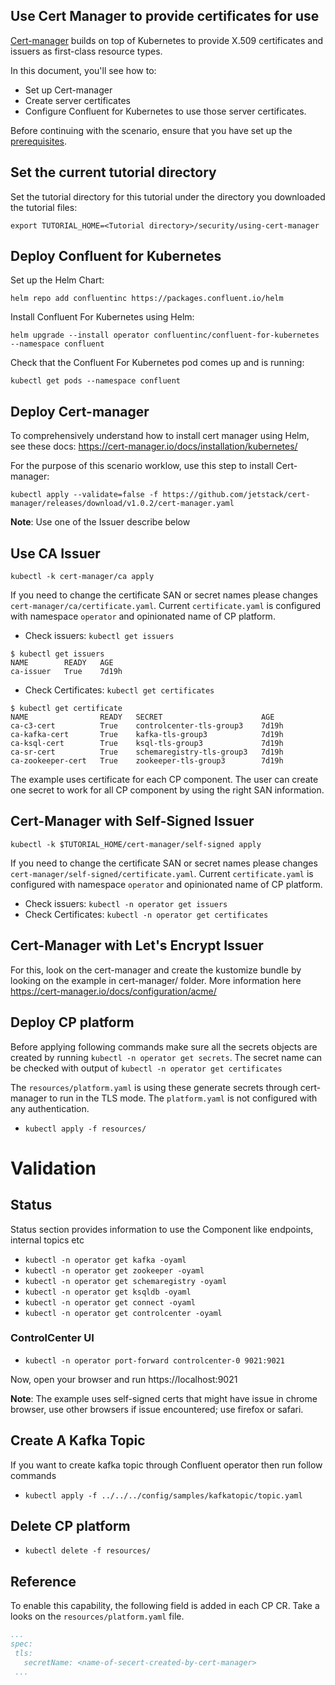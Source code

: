 ## Use Cert Manager to provide certificates for use

[Cert-manager](https://cert-manager.io/) builds on top of Kubernetes to provide X.509 
certificates and issuers as first-class resource types.

In this document, you'll see how to:

- Set up Cert-manager
- Create server certificates
- Configure Confluent for Kubernetes to use those server certificates.

Before continuing with the scenario, ensure that you have set up the [prerequisites](https://github.com/confluentinc/confluent-kubernetes-examples/blob/master/README.md#prerequisites).

## Set the current tutorial directory

Set the tutorial directory for this tutorial under the directory you downloaded the tutorial files:

```
export TUTORIAL_HOME=<Tutorial directory>/security/using-cert-manager
```

## Deploy Confluent for Kubernetes

Set up the Helm Chart:

```
helm repo add confluentinc https://packages.confluent.io/helm
```

Install Confluent For Kubernetes using Helm:

```
helm upgrade --install operator confluentinc/confluent-for-kubernetes --namespace confluent
```
  
Check that the Confluent For Kubernetes pod comes up and is running:

```
kubectl get pods --namespace confluent
```

## Deploy Cert-manager

To comprehensively understand how to install cert manager using Helm, see these docs: https://cert-manager.io/docs/installation/kubernetes/

For the purpose of this scenario worklow, use this step to install Cert-manager:

```
kubectl apply --validate=false -f https://github.com/jetstack/cert-manager/releases/download/v1.0.2/cert-manager.yaml
```


<b>Note</b>: Use one of the Issuer describe below    
     
## Use CA Issuer

```
kubectl -k cert-manager/ca apply
```
    
If you need to change the certificate SAN or secret names please changes `cert-manager/ca/certificate.yaml`. Current `certificate.yaml` is 
configured with namespace `operator` and opinionated name of CP platform.

- Check issuers: `kubectl get issuers`

```
$ kubectl get issuers
NAME        READY   AGE
ca-issuer   True    7d19h
```

- Check Certificates: `kubectl get certificates`

```
$ kubectl get certificate
NAME                READY   SECRET                      AGE
ca-c3-cert          True    controlcenter-tls-group3    7d19h
ca-kafka-cert       True    kafka-tls-group3            7d19h
ca-ksql-cert        True    ksql-tls-group3             7d19h
ca-sr-cert          True    schemaregistry-tls-group3   7d19h
ca-zookeeper-cert   True    zookeeper-tls-group3        7d19h
```

The example uses certificate for each CP component. The user can create one secret
to work for all CP component by using the right SAN information.

## Cert-Manager with Self-Signed Issuer

```
kubectl -k $TUTORIAL_HOME/cert-manager/self-signed apply
```

If you need to change the certificate SAN or secret names please changes `cert-manager/self-signed/certificate.yaml`. Current `certificate.yaml` is configured with namespace `operator` and opinionated name of CP platform. 

- Check issuers: `kubectl -n operator get issuers`
- Check Certificates: `kubectl -n operator get certificates`

## Cert-Manager with Let's Encrypt Issuer

For this, look on the cert-manager and create the kustomize bundle by looking on the example in cert-manager/ folder. More information here https://cert-manager.io/docs/configuration/acme/

## Deploy CP platform

Before applying following commands make sure all the secrets objects are created by running
`kubectl -n operator get secrets`. The secret name can be checked with output of `kubectl -n operator get certificates` 

The `resources/platform.yaml` is using these generate secrets through cert-manager to run in the TLS mode. The `platform.yaml` is not configured with any authentication.

- `kubectl apply -f resources/` 

# Validation

## Status

Status section provides information to use the Component like endpoints, internal topics etc

- `kubectl -n operator get kafka -oyaml`
- `kubectl -n operator get zookeeper -oyaml`
- `kubectl -n operator get schemaregistry -oyaml`
- `kubectl -n operator get ksqldb -oyaml`
- `kubectl -n operator get connect -oyaml`
- `kubectl -n operator get controlcenter -oyaml`

### ControlCenter UI

- `kubectl -n operator port-forward controlcenter-0 9021:9021`

Now, open your browser and run https://localhost:9021

<b>Note</b>: The example uses self-signed certs that might have issue in chrome browser, use other browsers if issue encountered; use firefox or safari.

## Create A Kafka Topic

If you want to create kafka topic through Confluent operator then run follow commands

- `kubectl apply -f ../../../config/samples/kafkatopic/topic.yaml`

## Delete CP platform

- `kubectl delete -f resources/`


## Reference

To enable this capability, the following field is added in each CP CR. Take a looks on the `resources/platform.yaml` file.

```yaml
...
spec:
 tls:
   secretName: <name-of-secert-created-by-cert-manager>
 ...
```

